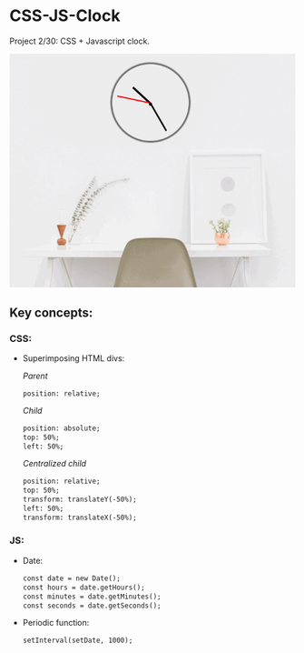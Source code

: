 # CSS-JS-Clock

Project 2/30: CSS + Javascript clock.

<p align="center">
 <img src="clock.gif">
</p>

## Key concepts:

### CSS:
- Superimposing HTML divs:

  *Parent*
  ```
  position: relative;
  ```
  *Child*
  ```
  position: absolute; 
  top: 50%;
  left: 50%;
  ```
  *Centralized child*
  ```
  position: relative;		
  top: 50%;
  transform: translateY(-50%);
  left: 50%;
  transform: translateX(-50%);
  ```
  
### JS:
- Date:
  ```
  const date = new Date();
  const hours = date.getHours();
  const minutes = date.getMinutes();
  const seconds = date.getSeconds();
  ```
- Periodic function:
  ```
  setInterval(setDate, 1000);
  ```
